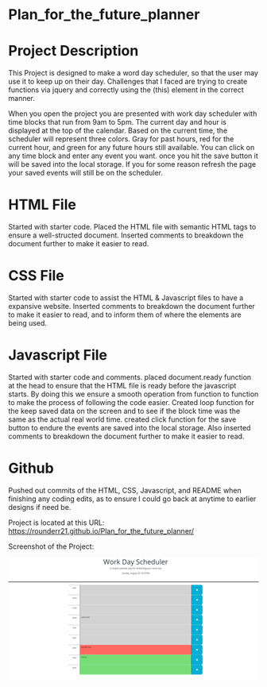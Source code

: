 # Plan_for_the_future_planner

# Project Description
This Project is designed to make a word day scheduler, so that the user may use it to keep up on their day. Challenges that I faced are trying to create functions via jquery and correctly using the (this) element in the correct manner.

When you open the project you are presented with work day scheduler with time blocks that run from 9am to 5pm. The current day and hour is displayed at the top of the calendar. Based on the current time, the scheduler will represent three colors. Gray for past hours, red for the current hour, and green for any future hours still available. You can click on any time block and enter any event you want. once you hit the save button it will be saved into the local storage. If you for some reason refresh the page your saved events will still be on the scheduler.

# HTML File
Started with starter code. Placed the HTML file with semantic HTML tags to ensure a well-structed document. Inserted comments to breakdown the document further to make it easier to read.

# CSS File
Started with starter code to assist the HTML & Javascript files to have a expansive website. Inserted comments to breakdown the document further to make it easier to read, and to inform them of where the elements are being used.

# Javascript File
Started with starter code and comments. placed document.ready function at the head to ensure that the HTML file is ready before the javascript starts. By doing this we ensure a smooth operation from function to function to make the process of following the code easier. Created loop function for the keep saved data on the screen and to see if the block time was the same as the actual real world time. created click function for the save button to endure the events are saved into the local storage. Also inserted comments to breakdown the document further to make it easier to read.

# Github
Pushed out commits of the HTML, CSS, Javascript, and README when finishing any coding edits, as to ensure I could go back at anytime to earlier designs if need be.

Project is located at this URL:
https://rounderr21.github.io/Plan_for_the_future_planner/

Screenshot of the Project:

![Alt text](/Images/Screenshot%20(96).png "Planner of how it looks based on the corresponding time located at the top of the website.")